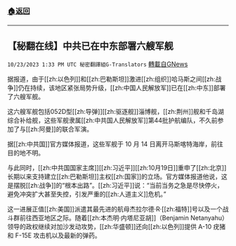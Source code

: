 ###  [:house:返回](README.md)
---


## 【秘翻在线】中共已在中东部署六艘军舰
`10/23/2023 1:33 PM UTC 秘密翻譯組G-Translators` [轉載自GNews](https://gnews.org/articles/1870140)

据报道，由于[[zh:以色列]]和[[zh:巴勒斯坦]]激进[[zh:组织]]哈马斯之间[[zh:战争]]仍在持续，该地区紧张局势升级，[[zh:中国人民解放军]]已在[[zh:中东]]部署了六艘军舰。

这六艘军舰包括052D型[[zh:导弹]][[zh:驱逐舰]]淄博舰，[[zh:荆州]]舰和千岛湖综合补给舰，这些军舰隶属[[zh:中共国人民解放军]]第44批护航编队，不久前参加了与[[zh:阿曼]]的联合军演。

据[[zh:中共国]]官方媒体报道，这些军舰于 10 月 14 日离开马斯喀特海岸，前往目的地不明。

与此同时，[[zh:中共国国家主席]][[zh:习近平]][[zh:10月19日]]重申了[[zh:北京]]长期以来支持建立[[zh:巴勒斯坦]]主权[[zh:国家]]的立场。官方媒体报道他说，这是摆脱[[zh:战争]]的“根本出路”。[[zh:习近平]]说：“当前当务之急是尽快停火，避免冲突扩大甚至失控，引发严重的[[zh:人道主义]]危机。”

这一进展正值[[zh:美国]]派遣其最先进的航母杰拉尔德·R·[[zh:福特]]号以及一个战斗群前往西亚地区之际。随着[[zh:本杰明·内塔尼亚胡]]（Benjamin Netanyahu）领导的政权继续对加沙发动攻势，[[zh:华盛顿]]还向[[zh:以色列]]提供 A-10 疣猪和 F-15E 攻击机以及最新的弹药。
